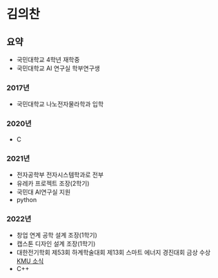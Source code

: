 # 김의찬
## 요약
 - 국민대학교 4학년 재학중  
 - 국민대학교 AI 연구실 학부연구생
 
### 2017년
 - 국민대학교 나노전자물라학과 입학
 
### 2020년
 - C

### 2021년
 - 전자공학부 전자시스템학과로 전부
 - 유레카 프로젝트 조장(2학기)
 - 국민대 AI연구실 지원
 - python
 
### 2022년
 - 창업 연계 공학 설계 조장(1학기)
 - 캡스톤 디자인 설계 조장(1학기)
 - 대한전기학회 제53회 하계학술대회 제13회 스마트 에너지 경진대회 금상 수상 [KMU 소식](https://www.kookmin.ac.kr/comm/board/user/be8e117863cfd580d7ed5931a799207c/view.do?dataSeq=1074042)
 - C++

